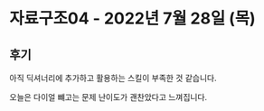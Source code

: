 # 자료구조04 - 2022년 7월 28일 (목)



## 후기



아직 딕셔너리에 추가하고 활용하는 스킬이 부족한 것 같습니다.



오늘은 다이얼 뺴고는 문제 난이도가 괜찬았다고 느껴집니다.
